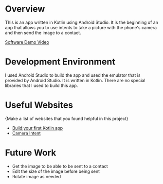 # Overview

This is an app written in Kotlin using Android Studio. It is the beginning of an app that allows you to use intents to take a picture with the phone's camera
and then send the image to a contact.

[Software Demo Video](https://youtu.be/xiOOwCXyjfI)

# Development Environment

I used Android Studio to build the app and used the emulator that is provided by Android Studio. It is written in Kotlin. There are no special libraries that I
used to build this app.

# Useful Websites

{Make a list of websites that you found helpful in this project}
* [Build your first Kotlin app](https://developer.android.com/codelabs/build-your-first-android-app-kotlin#0)
* [Camera Intent](https://developer.android.com/training/camera/photobasics)

# Future Work

* Get the image to be able to be sent to a contact
* Edit the size of the image before being sent
* Rotate image as needed
